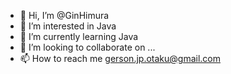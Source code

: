 - 👋 Hi, I’m @GinHimura
- 👀 I’m interested in Java
- 🌱 I’m currently learning Java
- 💞️ I’m looking to collaborate on ...
- 📫 How to reach me gerson.jp.otaku@gmail.com

<!---
GinHimura/GinHimura is a ✨ special ✨ repository because its `README.md` (this file) appears on your GitHub profile.
You can click the Preview link to take a look at your changes.
--->
